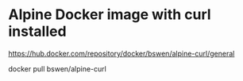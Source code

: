 # Alpine Docker image with curl installed

https://hub.docker.com/repository/docker/bswen/alpine-curl/general

docker pull bswen/alpine-curl
